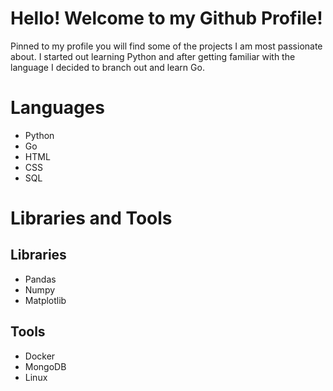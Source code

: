 # Hello! Welcome to my Github Profile!
Pinned to my profile you will find some of the projects I am most passionate about. I started out learning Python and after getting familiar with the language I decided to branch out and learn Go.

# Languages
* Python
* Go
* HTML
* CSS
* SQL

# Libraries and Tools
## Libraries
* Pandas
* Numpy
* Matplotlib

## Tools
* Docker
* MongoDB
* Linux

